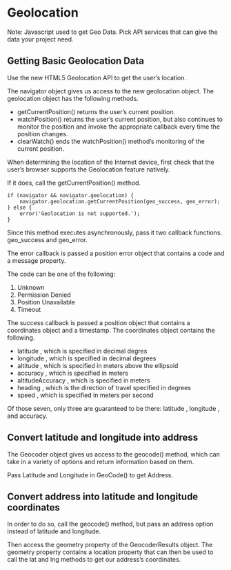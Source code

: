 # Geolocation

Note: Javascript used to get Geo Data. Pick API services that can give the data your project need.

## Getting Basic Geolocation Data

Use the new HTML5 Geolocation API to get the user’s location.

The navigator object gives us access to the new geolocation object. The geolocation object has the following methods.

- getCurrentPosition() returns the user’s current position.
- watchPosition() returns the user’s current position, but also continues to monitor the position and invoke the appropriate callback every time the position changes.
- clearWatch() ends the watchPosition() method’s monitoring of the current position.

When determining the location of the Internet device, first check that the user’s browser supports the Geolocation feature natively.

If it does, call the getCurrentPosition() method.

    if (navigator && navigator.geolocation) {
        navigator.geolocation.getCurrentPosition(geo_success, geo_error);
    } else {
        error('Geolocation is not supported.');
    }

Since this method executes asynchronously, pass it two callback functions. geo_success and geo_error.

The error callback is passed a position error object that contains a code and a message property.

The code can be one of the following:

1. Unknown
2. Permission Denied
3. Position Unavailable
4. Timeout

The success callback is passed a position object that contains a coordinates object and a timestamp. The coordinates object contains the following.

- latitude , which is specified in decimal degres
- longitude , which is specified in decimal degrees
- altitude , which is specified in meters above the ellipsoid
- accuracy , which is specified in meters
- altitudeAccuracy , which is specified in meters
- heading , which is the direction of travel specified in degrees
- speed , which is specified in meters per second

Of those seven, only three are guaranteed to be there: latitude , longitude , and accuracy.

## Convert latitude and longitude into address

The Geocoder object gives us access to the geocode() method, which can take in a variety of options and return information based on them.

Pass Latitude and Longitude in GeoCode() to get Address.

## Convert address into latitude and longitude coordinates

In order to do so, call the geocode() method, but pass an address option instead of latitude and longitude.

Then access the geometry property of the GeocoderResults object. The geometry property contains a location property that can then be used to call the lat and lng methods to get our address’s coordinates.
